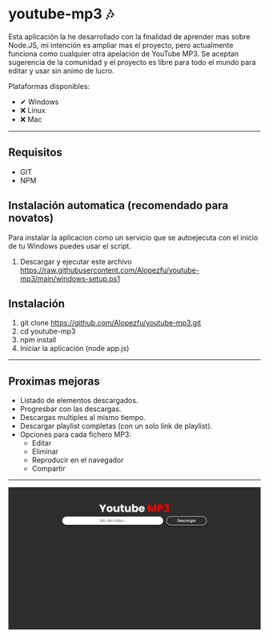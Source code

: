 # youtube-mp3 🎶

Esta aplicación la he desarrollado con la finalidad de aprender mas sobre Node.JS, mi intención es ampliar mas el proyecto, pero actualmente funciona como cualquier otra apelación de YouTube MP3. Se aceptan sugerencia de la comunidad y el proyecto es libre para todo el mundo para editar y usar sin animo de lucro.

Plataformas disponibles: 

 - ✔  Windows
 - ❌ Linux
 - ❌ Mac

---
## Requisitos
- GIT
- NPM

## Instalación automatica (recomendado para novatos)
Para instalar la aplicacion como un servicio que se autoejecuta con el inicio de tu Windows puedes usar el script.
1. Descargar y ejecutar este archivo https://raw.githubusercontent.com/Alopezfu/youtube-mp3/main/windows-setup.ps1

## Instalación
1. git clone https://github.com/Alopezfu/youtube-mp3.git
2. cd youtube-mp3
3. npm install
4. Iniciar la aplicación (node app.js)

--- 
## Proximas mejoras
- Listado de elementos descargados.
- Progresbar con las descargas.
- Descargas multiples al mismo tiempo.
 - Descargar playlist completas (con un solo link de playlist).
- Opciones para cada fichero MP3:
  - Editar
  - Eliminar
  - Reproducir en el navegador
  - Compartir

---

![alt a](https://github.com/Alopezfu/youtube-mp3/raw/main/screenshot.png)
